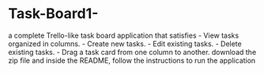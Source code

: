 # Task-Board1-
a complete Trello-like task board application that satisfies - View tasks organized in columns. - Create new tasks. - Edit existing tasks. - Delete existing tasks. - Drag a task card from one column to another.
download the zip file and inside the README, follow the instructions to run the application
